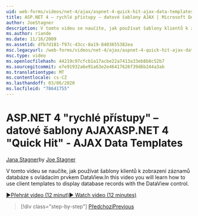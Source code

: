 ```yaml
---
uid: web-forms/videos/net-4/ajax/aspnet-4-quick-hit-ajax-data-templates
title: ASP.NET 4 – rychlé přístupy – datové šablony AJAX | Microsoft Docs
author: JoeStagner
description: V tomto videu se naučíte, jak používat šablony klientů k zobrazení záznamů databáze s ovládacím prvkem DataView.
ms.author: riande
ms.date: 11/16/2009
ms.assetid: dfb7d181-f97c-43cc-8a19-8403655382ea
msc.legacyurl: /web-forms/videos/net-4/ajax/aspnet-4-quick-hit-ajax-data-templates
msc.type: video
ms.openlocfilehash: 44219c97cfcb1a17acbe22a7413a33eb8b8c52b7
ms.sourcegitcommit: e7e91932a6e91a63e2e46417626f39d6b244a3ab
ms.translationtype: MT
ms.contentlocale: cs-CZ
ms.lasthandoff: 03/06/2020
ms.locfileid: "78641755"
---
```

# <a name="aspnet-4-quick-hit---ajax-data-templates"></a><span data-ttu-id="46042-103">ASP.NET 4 "rychlé přístupy" – datové šablony AJAX</span><span class="sxs-lookup"><span data-stu-id="46042-103">ASP.NET 4 "Quick Hit" - AJAX Data Templates</span></span>

<span data-ttu-id="46042-104">[Jana Stagner](https://github.com/JoeStagner)</span><span class="sxs-lookup"><span data-stu-id="46042-104">by [Joe Stagner](https://github.com/JoeStagner)</span></span>

<span data-ttu-id="46042-105">V tomto videu se naučíte, jak používat šablony klientů k zobrazení záznamů databáze s ovládacím prvkem DataView.</span><span class="sxs-lookup"><span data-stu-id="46042-105">In this video you will learn how to use client templates to display database records with the DataView control.</span></span> 

[<span data-ttu-id="46042-106">&#9654;Přehrát video (12 minut)</span><span class="sxs-lookup"><span data-stu-id="46042-106">&#9654; Watch video (12 minutes)</span></span>](https://channel9.msdn.com/Blogs/ASP-NET-Site-Videos/aspnet-4-quick-hit-ajax-data-templates)

> [!div class="step-by-step"]
> [<span data-ttu-id="46042-107">Předchozí</span><span class="sxs-lookup"><span data-stu-id="46042-107">Previous</span></span>](aspnet-4-quick-hit-jquery-syntax-for-microsoft-ajax.md)
